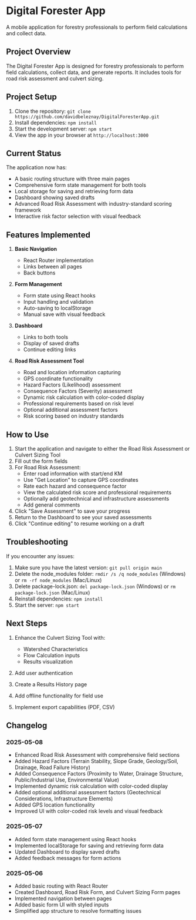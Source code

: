 # Digital Forester App

A mobile application for forestry professionals to perform field calculations and collect data.

## Project Overview

The Digital Forester App is designed for forestry professionals to perform field calculations, collect data, and generate reports. It includes tools for road risk assessment and culvert sizing.

## Project Setup

1. Clone the repository: `git clone https://github.com/davidbeleznay/DigitalForesterApp.git`
2. Install dependencies: `npm install`
3. Start the development server: `npm start`
4. View the app in your browser at `http://localhost:3000`

## Current Status

The application now has:
- A basic routing structure with three main pages
- Comprehensive form state management for both tools
- Local storage for saving and retrieving form data
- Dashboard showing saved drafts
- Advanced Road Risk Assessment with industry-standard scoring framework
- Interactive risk factor selection with visual feedback

## Features Implemented

1. **Basic Navigation**
   - React Router implementation
   - Links between all pages
   - Back buttons

2. **Form Management**
   - Form state using React hooks
   - Input handling and validation
   - Auto-saving to localStorage
   - Manual save with visual feedback

3. **Dashboard**
   - Links to both tools
   - Display of saved drafts
   - Continue editing links

4. **Road Risk Assessment Tool**
   - Road and location information capturing
   - GPS coordinate functionality
   - Hazard Factors (Likelihood) assessment
   - Consequence Factors (Severity) assessment
   - Dynamic risk calculation with color-coded display
   - Professional requirements based on risk level
   - Optional additional assessment factors
   - Risk scoring based on industry standards

## How to Use

1. Start the application and navigate to either the Road Risk Assessment or Culvert Sizing Tool
2. Fill out the form fields
3. For Road Risk Assessment:
   - Enter road information with start/end KM
   - Use "Get Location" to capture GPS coordinates
   - Rate each hazard and consequence factor
   - View the calculated risk score and professional requirements
   - Optionally add geotechnical and infrastructure assessments
   - Add general comments
4. Click "Save Assessment" to save your progress
5. Return to the Dashboard to see your saved assessments
6. Click "Continue editing" to resume working on a draft

## Troubleshooting

If you encounter any issues:

1. Make sure you have the latest version: `git pull origin main`
2. Delete the node_modules folder: `rmdir /s /q node_modules` (Windows) or `rm -rf node_modules` (Mac/Linux)
3. Delete package-lock.json: `del package-lock.json` (Windows) or `rm package-lock.json` (Mac/Linux)
4. Reinstall dependencies: `npm install`
5. Start the server: `npm start`

## Next Steps

1. Enhance the Culvert Sizing Tool with:
   - Watershed Characteristics
   - Flow Calculation inputs
   - Results visualization
   
2. Add user authentication

3. Create a Results History page

4. Add offline functionality for field use

5. Implement export capabilities (PDF, CSV)

## Changelog

### 2025-05-08
- Enhanced Road Risk Assessment with comprehensive field sections
- Added Hazard Factors (Terrain Stability, Slope Grade, Geology/Soil, Drainage, Road Failure History)
- Added Consequence Factors (Proximity to Water, Drainage Structure, Public/Industrial Use, Environmental Value)
- Implemented dynamic risk calculation with color-coded display
- Added optional additional assessment factors (Geotechnical Considerations, Infrastructure Elements)
- Added GPS location functionality
- Improved UI with color-coded risk levels and visual feedback

### 2025-05-07
- Added form state management using React hooks
- Implemented localStorage for saving and retrieving form data
- Updated Dashboard to display saved drafts
- Added feedback messages for form actions

### 2025-05-06
- Added basic routing with React Router
- Created Dashboard, Road Risk Form, and Culvert Sizing Form pages
- Implemented navigation between pages
- Added basic form UI with styled inputs
- Simplified app structure to resolve formatting issues